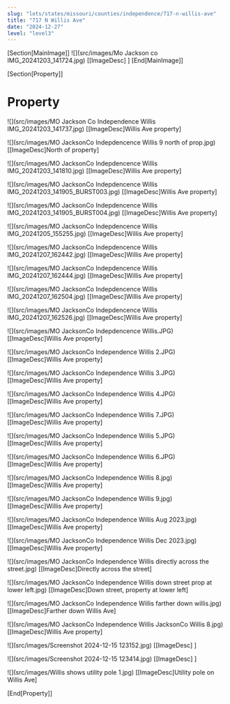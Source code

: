 ```yaml
---
slug: "lots/states/missouri/counties/independence/717-n-willis-ave"
title: "717 N Willis Ave"
date: "2024-12-27"
level: "level3"
---
```


[Section[MainImage]]
![](src/images/Mo Jackson co IMG_20241203_141724.jpg)
[[ImageDesc] ]
[End[MainImage]]

[Section[Property]]
# Property

![](src/images/MO Jackson Co Independence Willis IMG_20241203_141737.jpg)
[[ImageDesc]Willis Ave property]

![](src/images/MO JacksonCo Indepdencence Willis  9 north of prop.jpg)
[[ImageDesc]North of property]

![](src/images/MO JacksonCo Indepdencence Willis IMG_20241203_141810.jpg)
[[ImageDesc]Willis Ave property]

![](src/images/MO JacksonCo Indepdencence Willis IMG_20241203_141905_BURST003.jpg)
[[ImageDesc]Willis Ave property]

![](src/images/MO JacksonCo Indepdencence Willis IMG_20241203_141905_BURST004.jpg)
[[ImageDesc]Willis Ave property]

![](src/images/MO JacksonCo Indepdencence Willis IMG_20241205_155255.jpg)
[[ImageDesc]Willis Ave property]

![](src/images/MO JacksonCo Indepdencence Willis IMG_20241207_162442.jpg)
[[ImageDesc]Willis Ave property]

![](src/images/MO JacksonCo Indepdencence Willis IMG_20241207_162444.jpg)
[[ImageDesc]Willis Ave property]

![](src/images/MO JacksonCo Indepdencence Willis IMG_20241207_162504.jpg)
[[ImageDesc]Willis Ave property]

![](src/images/MO JacksonCo Indepdencence Willis IMG_20241207_162526.jpg)
[[ImageDesc]Willis Ave property]

![](src/images/MO JacksonCo Indepdencence Willis.JPG)
[[ImageDesc]Willis Ave property]

![](src/images/MO JacksonCo Independence Willis  2.JPG)
[[ImageDesc]Willis Ave property]

![](src/images/MO JacksonCo Independence Willis  3.JPG)
[[ImageDesc]Willis Ave property]

![](src/images/MO JacksonCo Independence Willis  4.JPG)
[[ImageDesc]Willis Ave property]

![](src/images/MO JacksonCo Independence Willis  7.JPG)
[[ImageDesc]Willis Ave property]

![](src/images/MO JacksonCo Independence Willis 5.JPG)
[[ImageDesc]Willis Ave property]

![](src/images/MO JacksonCo Independence Willis 6.JPG)
[[ImageDesc]Willis Ave property]

![](src/images/MO JacksonCo Independence Willis 8.jpg)
[[ImageDesc]Willis Ave property]

![](src/images/MO JacksonCo Independence Willis 9.jpg)
[[ImageDesc]Willis Ave property]

![](src/images/MO JacksonCo Independence Willis Aug 2023.jpg)
[[ImageDesc]Willis Ave property]

![](src/images/MO JacksonCo Independence Willis Dec 2023.jpg)
[[ImageDesc]Willis Ave property]

![](src/images/MO JacksonCo Independence Willis directly across the street.jpg)
[[ImageDesc]Directly across the street]

![](src/images/MO JacksonCo Independence Willis down street prop at lower left.jpg)
[[ImageDesc]Down street, property at lower left]

![](src/images/MO JacksonCo Independence Willis farther down willis.jpg)
[[ImageDesc]Farther down Willis Ave]

![](src/images/MO JacksonCo Independence Willis JacksonCo Willis 8.jpg)
[[ImageDesc]Willis Ave property]

![](src/images/Screenshot 2024-12-15 123152.jpg)
[[ImageDesc] ]

![](src/images/Screenshot 2024-12-15 123414.jpg)
[[ImageDesc] ]

![](src/images/Willis  shows utility pole 1.jpg)
[[ImageDesc]Utility pole on Willis Ave]

[End[Property]]


